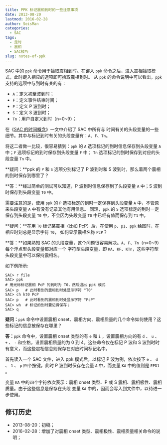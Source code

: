```yaml
---
title: PPK 标记震相到时的一些注意事项
date: 2013-08-20
lastmod: 2016-02-28
author: SeisMan
categories:
  - SAC
tags:
  - 走时
  - 震相
  - SAC技巧
slug: notes-of-ppk
---
```


SAC 中的 `ppk` 命令用于拾取震相到时。在键入 `ppk` 命令之后，进入震相拾取模式，此时键入相应的选项即可拾取震相到时。
从 `ppk` 的命令说明中可以看出，`ppk` 支持的选项中与到时有关的有：

-   `A`：定义初至波到时；
-   `F`：定义事件结束时间；
-   `P`：定义 P 波到时；
-   `S`：定义 S 波到时；
-   `Tn`：用户自定义到时（n=0\~9）；

<!--more-->

在《[SAC 的时间概念](/timing-of-sac.html)》一文中介绍了 SAC 中所有与
时间有关的头段变量的一些细节。其中与标记到时有关的头段变量有：`A`、`F`、`Tn`。

将这二者做一比较，很容易猜到：`ppk` 的 `A` 选项标记的到时信息保存到头段变量 `A` 中；`F` 选项标记的到时保存到头段变量 `F` 中；
`Tn` 选项标记的到时保存到对应的头段变量 `Tn` 中。

**疑问：**ppk 的 `P` 和 `S` 选项分别标记了 P 波到时和 S 波到时，那么着两个震相的到时保存到哪里了？

**答：**经过简单的测试可以知道，P 波到时信息保存到了头段变量 `A` 中；S 波到时保存到头段变量 `T0` 中。

需要注意的是，使用 `ppk` 的 `P` 选项标定的到时一定保存到头段变量 `A` 中，不管原来头段变量 `A` 中有没有记录其他有用信息。
同理，`ppk` 的 `S` 选项标定的到时一定保存到头段变量 `T0` 中，不会因为头段变量 `T0` 中已经有值而保存到 `T1` 中。

**疑问：**在用 `T0` 标记某震相（比如 PcP）后，在使用 `p`、`p1`、`ppk` 绘图时，在相应时刻总是显示字符 `T0`，
如何显示震相名称 `PcP`？

**答：**如果熟知 SAC 的头段变量，这个问题很容易解决。`A`、`F`、`Tn`（n=0\~9）每个浮点型头段变量都对应一个
字符型头段变量，即 `KA`、`KF`、`KTn`，这些字符型头段变量中可以保持震相名。

如下例所示:

    SAC> r file
    SAC> ppk
    # 用光标标记震相 PcP 的到时为 T0，然后退出 ppk 模式
    SAC> p   # 此时看到的震相到时处显示字符 "T0"
    SAC> ch kt0 PcP
    SAC> p   # 此时看到的震相到时处显示字符 "PcP"
    SAC> wh  # 标记的到时要记得保存；
    SAC> q

**疑问：**`ppk` 命令中设置震相 onset、震相方向、震相质量的几个命令如何使用？这些标记的信息被保存在哪里？

**答：**`ppk` 命令中，设置震相 onset 类型的有 `e` 和 `i` ，设置震相方向的有
`d` 、 `u` 、 `+` 、 `-`
和空格，设置震相质量的为 0 到 4。这些命令仅在标记 P 波和 S 波到时时有意义，而这些震相信息则保存在对应时间标记名中。

首先读入一个 SAC 文件，进入 ppk 模式后，以标记 P 波为例，依次按下 `e` 、 `d`
、 `1` 、 `p` 四个按键，此时 P 波到时保存在变量 `A` 中，而变量 `KA` 中的值则是
`EPD1` 。

变量 `KA` 中的四个字符依次表示：震相 onset 类型、P 或 S 震相、震相极性、震相质量。由于这些信息是保存在头段
变量 `KA` 中的，因而会写入到文件中，以待进一步使用。

## 修订历史

-   2013-08-20：初稿；
-   2016-02-28：增加了对震相 onset 类型、震相极性、震相质量相关命令的说明；
